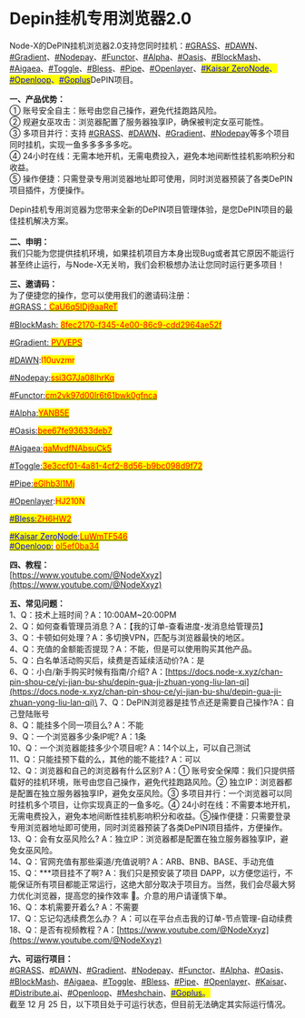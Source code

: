 # Depin挂机专用浏览器2.0

Node-X的DePIN挂机浏览器2.0支持您同时挂机：[#GRASS](https://app.getgrass.io/register/?referralCode=CaU6q5IDj9aaReT)、[#DAWN](https://x.com/hashtag/DAWN?src=hashtag_click)、[#Gradient](https://app.gradient.network/signup?code=PVVEPS)、[#Nodepay](https://app.nodepay.ai/register?ref=ssi3G7Ja08lhrKq)、[#Functor](https://node.securitylabs.xyz/?from=extension\&type=signin\&referralCode=cm2vk97d00lr6t61bwk0gfnca)、[#Alpha](https://alphaos.net/point?invite=YANB5E)、[#Oasis](https://r.distribute.ai/bee67fe93633deb7)、[#BlockMash](https://app.blockmesh.xyz/register?invite_code=8fec2170-f345-4e00-86c9-cdd2964ae52f)、[#Aigaea](https://app.aigaea.net/register?ref=gaMvdfNAbsuCk5)、[#Toggle](https://toggle.pro/sign-up/3e3ccf01-4a81-4cf2-8d56-b9bc098d9f72)、[#Bless](https://bless.network/dashboard?ref=ZH6HW2)、[#Pipe](https://pipecdn.app/signup?ref=eGlhb3l1Mj)、[#Openlayer](https://x.com/hashtag/Openlayer?src=hashtag_click)、[<mark style="color:blue;">#Kaisar ZeroNode</mark>](https://zero.kaisar.io/register?ref=LuWmTF546)<mark style="color:blue;">、</mark>[<mark style="color:blue;">#Openloop</mark>](https://openloop.so/auth/register?ref=ol5ef0ba34)<mark style="color:blue;">、</mark>[<mark style="color:blue;">#Goplus</mark>](https://x.com/search?q=%23Goplus\&src=typed_query\&f=top)DePIN项目。

**一、产品优势：**\
① 账号安全自主：账号由您自己操作，避免代挂跑路风险。 \
② 规避女巫攻击：浏览器配置了服务器独享IP，确保被判定女巫可能性。 \
③ 多项目并行：支持 [#GRASS](https://app.getgrass.io/register/?referralCode=CaU6q5IDj9aaReT)、[#DAWN](https://x.com/hashtag/DAWN?src=hashtag_click)、[#Gradient](https://app.gradient.network/signup?code=PVVEPS)、[#Nodepay](https://app.nodepay.ai/register?ref=ssi3G7Ja08lhrKq)等多个项目同时挂机，实现一鱼多多多多多吃。 \
④ 24小时在线：无需本地开机，无需电费投入，避免本地间断性挂机影响积分和收益。\
⑤ 操作便捷：只需登录专用浏览器地址即可使用，同时浏览器预装了各类DePIN项目插件，方便操作。

Depin挂机专用浏览器为您带来全新的DePIN项目管理体验，是您DePIN项目的最佳挂机解决方案。\
\
**二、申明：**\
我们只能为您提供挂机环境，如果挂机项目方本身出现Bug或者其它原因不能运行甚至终止运行，与Node-X无关哟，我们会积极想办法让您同时运行更多项目！

**三、邀请码：**\
为了便捷您的操作，您可以使用我们的邀请码注册：\
[#GRASS：<mark style="color:red;">CaU6q5IDj9aaReT</mark>](https://app.getgrass.io/register/?referralCode=CaU6q5IDj9aaReT)

[#BlockMash: <mark style="color:red;">8fec2170-f345-4e00-86c9-cdd2964ae52f</mark>](https://app.blockmesh.xyz/register?invite_code=8fec2170-f345-4e00-86c9-cdd2964ae52f)

[#Gradient: <mark style="color:red;">PVVEPS</mark>](https://app.gradient.network/signup?code=PVVEPS)

&#x20;[#DAWN](https://x.com/hashtag/DAWN?src=hashtag_click):<mark style="color:red;">l10uvzmr</mark>

[#Nodepay:<mark style="color:red;">ssi3G7Ja08lhrKq</mark>](https://app.nodepay.ai/register?ref=ssi3G7Ja08lhrKq)

[#Functor:<mark style="color:red;">cm2vk97d00lr6t61bwk0gfnca</mark>](https://node.securitylabs.xyz/?from=extension\&type=signin\&referralCode=cm2vk97d00lr6t61bwk0gfnca)

[#Alpha:<mark style="color:red;">YANB5E</mark>](https://alphaos.net/point?invite=YANB5E)

[#Oasis:<mark style="color:red;">bee67fe93633deb7</mark>](https://r.distribute.ai/bee67fe93633deb7)

[#Aigaea:<mark style="color:red;">gaMvdfNAbsuCk5</mark>](https://app.aigaea.net/register?ref=gaMvdfNAbsuCk5)

[#Toggle:<mark style="color:red;">3e3ccf01-4a81-4cf2-8d56-b9bc098d9f72</mark>](https://toggle.pro/sign-up/3e3ccf01-4a81-4cf2-8d56-b9bc098d9f72)

[#Pipe:<mark style="color:red;">eGlhb3l1Mj</mark>](https://pipecdn.app/signup?ref=eGlhb3l1Mj)

[#Openlayer](https://x.com/hashtag/Openlayer?src=hashtag_click):<mark style="color:red;">HJ210N</mark>

[<mark style="color:blue;">#Bless:</mark><mark style="color:red;">ZH6HW2</mark>](https://bless.network/dashboard?ref=ZH6HW2)

[<mark style="color:blue;">#Kaisar ZeroNode</mark>:<mark style="color:red;">LuWmTF546</mark>](https://zero.kaisar.io/register?ref=LuWmTF546)\
[<mark style="color:blue;">#Openloop:</mark> <mark style="color:red;">ol5ef0ba34</mark>](https://openloop.so/auth/register?ref=ol5ef0ba34)

**四、教程：**\
[https://www.youtube.com/@NodeXxyz](https://www.youtube.com/@NodeXxyz)

**五、常见问题：**\
1、Q：技术上班时间？A：10:00AM\~20:00PM\
2、Q：如何查看管理员消息？A：【我的订单-查看进度-发消息给管理员】\
3、Q：卡顿如何处理？A：多切换VPN，匹配与浏览器最快的地区。\
4、Q：充值的金额能否提现？A：不能，但是可以使用购买其他产品。\
5、Q：白名单活动购买后，续费是否延续活动价?A：是\
6、Q：小白/新手购买时候有指南/介绍? A：[https://docs.node-x.xyz/chan-pin-shou-ce/yi-jian-bu-shu/depin-gua-ji-zhuan-yong-liu-lan-qi](https://docs.node-x.xyz/chan-pin-shou-ce/yi-jian-bu-shu/depin-gua-ji-zhuan-yong-liu-lan-qi)\
7、Q：DePIN浏览器是挂节点还是需要自己操作?A：自己登陆账号\
8、Q：能挂多个同一项目么? A：不能\
9、Q：一个浏览器多少条IP呢? A：1条\
10、Q：一个浏览器能挂多少个项目呢? A：14个以上，可以自己测试\
11、Q：只能挂预下载的么，其他的能不能挂? A：可以\
12、Q：浏览器和自己的浏览器有什么区别? A：① 账号安全保障：我们只提供搭载好的挂机环境，账号由您自己操作，避免代挂跑路风险。② 独立IP：浏览器都是配置在独立服务器独享IP，避免女巫风险。③ 多项目并行：一个浏览器可以同时挂机多个项目，让你实现真正的一鱼多吃。④ 24小时在线：不需要本地开机，无需电费投入，避免本地间断性挂机影响积分和收益。⑤操作便捷：只需要登录专用浏览器地址即可使用，同时浏览器预装了各类DePIN项目插件，方便操作。\
13、Q：会有女巫风险么? A：独立IP：浏览器都是配置在独立服务器独享IP，避免女巫风险。\
14、Q：官网充值有那些渠道/充值说明? A：ARB、BNB、BASE、手动充值\
15、Q：\*\*\*项目挂不了啊? A：我们只是预安装了项目 DAPP，以方便您运行，不能保证所有项目都能正常运行，这绝大部分取决于项目方。当然，我们会尽最大努力优化浏览器，提高您的操作效率 🚀。介意的用户请谨慎下单。\
16、Q：本机需要开着么? A：不需要\
17、Q：忘记勾选续费怎么办？ A：可以在平台点击我的订单-节点管理-自动续费\
18、Q：是否有视频教程？A：[https://www.youtube.com/@NodeXxyz](https://www.youtube.com/@NodeXxyz)

**六、可运行项目：**\
[#GRASS](https://x.com/hashtag/GRASS?src=hashtag_click)、[#DAWN](https://x.com/hashtag/DAWN?src=hashtag_click)、[#Gradient](https://x.com/hashtag/Gradient?src=hashtag_click)、[#Nodepay](https://x.com/hashtag/Nodepay?src=hashtag_click)、[#Functor](https://x.com/hashtag/Functor?src=hashtag_click)、[#Alpha](https://x.com/hashtag/Alpha?src=hashtag_click)、[#Oasis](https://x.com/hashtag/Oasis?src=hashtag_click)、[#BlockMash](https://x.com/hashtag/BlockMash?src=hashtag_click)、[#Aigaea](https://x.com/hashtag/Aigaea?src=hashtag_click)、[#Toggle](https://x.com/hashtag/Toggle?src=hashtag_click)、[#Bless](https://x.com/hashtag/Bless?src=hashtag_click)、[#Pipe](https://x.com/hashtag/Pipe?src=hashtag_click)、[#Openlayer](https://x.com/hashtag/Openlayer?src=hashtag_click)、[#Kaisar](https://kaisar.io/)、[#Distribute.ai](https://x.com/search?q=%23Distribute.ai\&src=typed_query\&f=top)、[#Openloop](https://x.com/search?q=%23Openloop\&src=typed_query\&f=top)、[#Meshchain](https://x.com/search?q=%23Meshchain\&src=typed_query\&f=top)、[<mark style="color:blue;">#Goplus</mark>](https://x.com/search?q=%23Goplus\&src=typed_query\&f=top)<mark style="color:blue;">。</mark>\
截至 12 月 25 日，以下项目处于可运行状态，但目前无法确定其实际运行情况。
